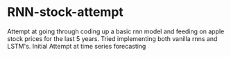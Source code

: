 # RNN-stock-attempt
Attempt at going through coding up a basic rnn model and feeding on apple stock prices for the last 5 years. Tried  implementing both vanilla rnns and LSTM's. Initial Attempt at time series forecasting
